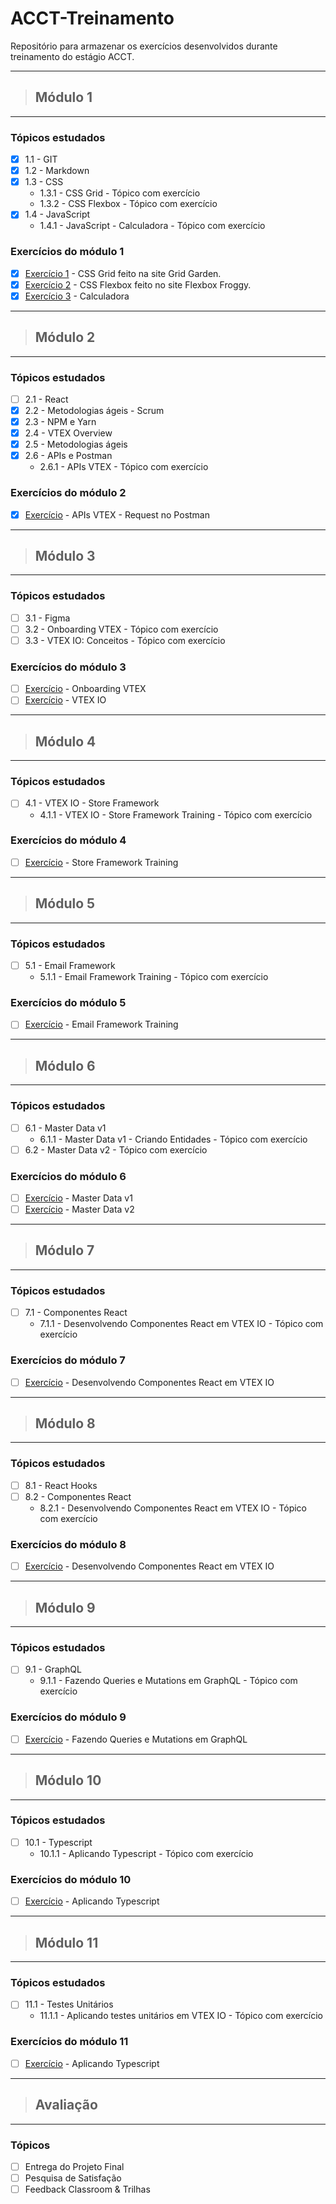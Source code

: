 # ACCT-Treinamento

 Repositório para armazenar os exercícios desenvolvidos durante treinamento do estágio  ACCT.

---
> ## **Módulo 1**
---
 ### Tópicos estudados
- [x] 1.1 - GIT
- [x] 1.2 - Markdown
- [x] 1.3 - CSS
  * 1.3.1 - CSS Grid - Tópico com exercício 
  * 1.3.2 - CSS Flexbox - Tópico com exercício 
- [x] 1.4 - JavaScript
  * 1.4.1 - JavaScript - Calculadora - Tópico com exercício 

### Exercícios do módulo 1
- [x] [Exercício 1](https://github.com/galemagalhaes/ACCT-Treinamento/tree/main/estagioMod1/grid) - CSS Grid feito na site Grid Garden.
- [x] [Exercício 2](https://github.com/galemagalhaes/ACCT-Treinamento/tree/main/estagioMod1/flexbox) - CSS Flexbox feito no site Flexbox Froggy.
- [x] [Exercício 3](https://github.com/galemagalhaes/ACCT-Treinamento/tree/main/estagioMod1/calculadora2) - Calculadora

---
> ## **Módulo 2**
---
### Tópicos estudados

- [ ] 2.1 - React
- [x] 2.2 - Metodologias ágeis - Scrum
- [x] 2.3 - NPM e Yarn
- [x] 2.4 - VTEX Overview
- [x] 2.5 - Metodologias ágeis
- [x] 2.6 - APIs e Postman
  * 2.6.1 - APIs VTEX - Tópico com exercício 

### Exercícios do módulo 2
- [x] [Exercício](https://github.com/galemagalhaes/ACCT-Treinamento/tree/main/estagioMod2/APIs-VTEX) - APIs VTEX - Request no Postman

---
> ## **Módulo 3**
---
### Tópicos estudados

- [ ] 3.1 - Figma
- [ ] 3.2 - Onboarding VTEX - Tópico com exercício 
- [ ] 3.3 - VTEX IO: Conceitos - Tópico com exercício 

### Exercícios do módulo 3
- [ ] [Exercício]() - Onboarding VTEX
- [ ] [Exercício]() - VTEX IO

---
> ## **Módulo 4**
---
### Tópicos estudados

- [ ] 4.1 - VTEX IO - Store Framework
  * 4.1.1 - VTEX IO - Store Framework Training - Tópico com exercício

### Exercícios do módulo 4
- [ ] [Exercício]() - Store Framework Training

---
> ## **Módulo 5**
---
### Tópicos estudados

- [ ] 5.1 - Email Framework
  * 5.1.1 - Email Framework Training - Tópico com exercício

### Exercícios do módulo 5
- [ ] [Exercício]() - Email Framework Training

---
> ## **Módulo 6**
---
### Tópicos estudados

- [ ] 6.1 - Master Data v1
  * 6.1.1 - Master Data v1 - Criando Entidades - Tópico com exercício
- [ ] 6.2 - Master Data v2 - Tópico com exercício

### Exercícios do módulo 6
- [ ] [Exercício]() - Master Data v1
- [ ] [Exercício]() - Master Data v2
  
---
> ## **Módulo 7**
---
### Tópicos estudados

- [ ] 7.1 - Componentes React
  * 7.1.1 - Desenvolvendo Componentes React em VTEX IO - Tópico com exercício

### Exercícios do módulo 7
- [ ] [Exercício]() - Desenvolvendo Componentes React em VTEX IO 

---
> ## **Módulo 8**
---

### Tópicos estudados

- [ ] 8.1 - React Hooks
- [ ] 8.2 - Componentes React
  * 8.2.1 - Desenvolvendo Componentes React em VTEX IO - Tópico com exercício

### Exercícios do módulo 8
- [ ] [Exercício]() - Desenvolvendo Componentes React em VTEX IO 

---
> ## **Módulo 9**
---
### Tópicos estudados

- [ ] 9.1 - GraphQL
  * 9.1.1 - Fazendo Queries e Mutations em GraphQL - Tópico com exercício

### Exercícios do módulo 9
- [ ] [Exercício]() - Fazendo Queries e Mutations em GraphQL

---
> ## **Módulo 10**
---
### Tópicos estudados

- [ ] 10.1 - Typescript
  * 10.1.1 - Aplicando Typescript - Tópico com exercício

### Exercícios do módulo 10
- [ ] [Exercício]() - Aplicando Typescript

---
> ## **Módulo 11**
---
### Tópicos estudados

- [ ] 11.1 - Testes Unitários
  * 11.1.1 - Aplicando testes unitários em VTEX IO - Tópico com exercício

### Exercícios do módulo 11
- [ ] [Exercício]() - Aplicando Typescript

---
> ## **Avaliação**
---
### Tópicos 

- [ ] Entrega do Projeto Final
- [ ] Pesquisa de Satisfação
- [ ] Feedback Classroom & Trilhas
